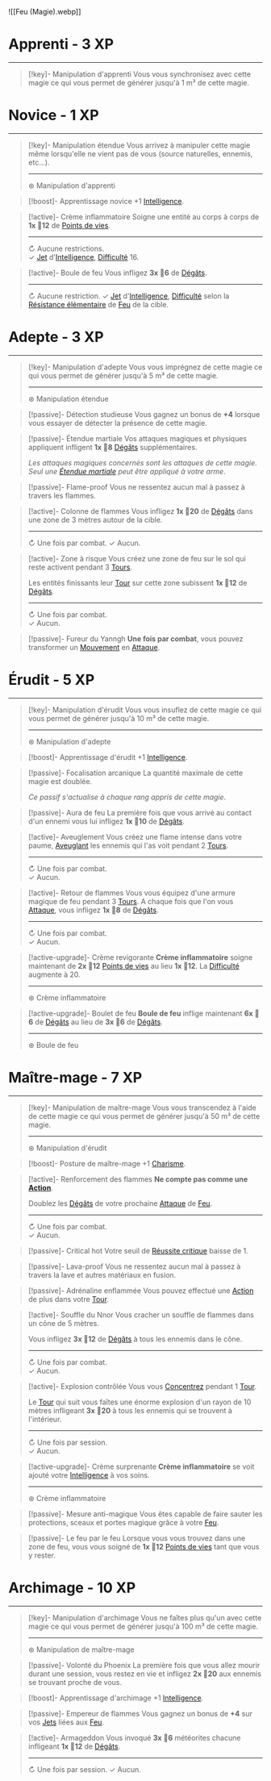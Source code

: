 ![[Feu (Magie).webp]]

# Apprenti - 3 XP
---
>[!key]- Manipulation d'apprenti
>Vous vous synchronisez avec cette magie ce qui vous permet de générer jusqu'à 1 m³ de cette magie.
>

# Novice - 1 XP
---
>[!key]- Manipulation étendue
>Vous arrivez à manipuler cette magie même lorsqu'elle ne vient pas de vous (source naturelles, ennemis, etc...).
>
>---
>⊛ Manipulation d'apprenti

>[!boost]- Apprentissage novice
>+1 [Intelligence]().

>[!active]- Crème inflammatoire
>Soigne une entité au corps à corps de **1x 🎲12** de [Points de vies]().
>
>---
>↻ Aucune restrictions.  
>✓ [Jet]() d'[Intelligence](), [Difficulté]() 16.

>[!active]- Boule de feu
>Vous infligez **3x 🎲6** de [Dégâts]().
>
>---
>↻ Aucune restriction.
>✓ [Jet]() d'[Intelligence](), [Difficulté]() selon la [Résistance élémentaire]() de [Feu]() de la cible.
# Adepte - 3 XP
---
>[!key]- Manipulation d'adepte
>Vous vous imprégnez de cette magie ce qui vous permet de générer jusqu'à 5 m³ de cette magie.
>
>---
>⊛ Manipulation étendue

>[!passive]- Détection studieuse
>Vous gagnez un bonus de **+4** lorsque vous essayer de détecter la présence de cette magie.

>[!passive]- Étendue martiale
>Vos attaques magiques et physiques appliquent infligent **1x 🎲8** [Dégâts]() supplémentaires.
>
>*Les attaques magiques concernés sont les attaques de cette magie*.
>*Seul une [Étendue martiale]() peut être appliqué à votre arme*.

>[!passive]- Flame-proof
>Vous ne ressentez aucun mal à passez à travers les flammes.

>[!active]- Colonne de flammes
>Vous infligez **1x 🎲20** de [Dégâts]() dans une zone de 3 mètres autour de la cible.
>
>---
>↻ Une fois par combat.
>✓ Aucun.

>[!active]- Zone à risque
>Vous créez une zone de feu sur le sol qui reste activent pendant 3 [Tours]().
>
>Les entités finissants leur [Tour]() sur cette zone subissent **1x 🎲12** de [Dégâts]().
>
>---
>↻ Une fois par combat.  
>✓ Aucun.

>[!passive]- Fureur du Yanngh
>**Une fois par combat**, vous pouvez transformer un [Mouvement]() en [Attaque]().

# Érudit - 5 XP
---
>[!key]- Manipulation d'érudit
>Vous vous insuflez de cette magie ce qui vous permet de générer jusqu'à 10 m³ de cette magie.
>
>---
>⊛ Manipulation d'adepte

>[!boost]- Apprentissage d'érudit
>+1 [Intelligence]().

>[!passive]- Focalisation arcanique
>La quantité maximale de cette magie est doublée.
>
>*Ce passif s'actualise à chaque rang appris de cette magie*.

>[!passive]- Aura de feu
>La première fois que vous arrivé au contact d'un ennemi vous lui infligez **1x 🎲10** de [Dégâts]().

>[!active]- Aveuglement
>Vous créez une flame intense dans votre paume, [Aveuglant]() les ennemis qui l'as voit pendant 2 [Tours]().
>
>---
>↻ Une fois par combat.  
>✓ Aucun.

>[!active]- Retour de flammes
>Vous vous équipez d'une armure magique de feu pendant 3 [Tours](). A chaque fois que l'on vous [Attaque](), vous infligez **1x 🎲8** de [Dégâts]().
>
>---
>↻ Une fois par combat.  
>✓ Aucun.

>[!active-upgrade]- Crème revigorante
>**Crème inflammatoire** soigne maintenant de **2x 🎲12** [Points de vies]() au lieu **1x 🎲12**. La [Difficulté]() augmente à 20.
>
>---
>⊛ Crème inflammatoire

>[!active-upgrade]- Boulet de feu
>**Boule de feu** inflige maintenant **6x 🎲6** de [Dégâts]() au lieu de **3x 🎲6** de [Dégâts]().
>
>---
>⊛ Boule de feu
# Maître-mage - 7 XP
---
>[!key]- Manipulation de maître-mage
>Vous vous transcendez à l'aide de cette magie ce qui vous permet de générer jusqu'à 50 m³ de cette magie.
>
>---
>⊛ Manipulation d'érudit

>[!boost]- Posture de maître-mage
>+1 [Charisme]().

>[!active]- Renforcement des flammes
>**Ne compte pas comme une [Action]()**.
>
>Doublez les [Dégâts]() de votre prochaine [Attaque]() de [Feu]().
>
>---
>↻ Une fois par combat.  
>✓ Aucun.

>[!passive]- Critical hot
>Votre seuil de [Réussite critique]() baisse de 1.

>[!passive]- Lava-proof
>Vous ne ressentez aucun mal à passez à travers la lave et autres matériaux en fusion.

>[!passive]- Adrénaline enflammée
>Vous pouvez effectué une [Action]() de plus dans votre [Tour]().

>[!active]- Souffle du Nnor
>Vous cracher un souffle de flammes dans un cône de 5 mètres.
>
>Vous infligez **3x 🎲12** de [Dégâts]() à tous les ennemis dans le cône.
>
>---
>↻ Une fois par combat.  
>✓ Aucun.

>[!active]- Explosion contrôlée
>Vous vous [Concentrez]() pendant 1 [Tour]().
>
>Le [Tour]() qui suit vous faîtes une énorme explosion d'un rayon de 10 mètres infligeant **3x 🎲20** à tous les ennemis qui se trouvent à l'intérieur.
>
>---
>↻ Une fois par session.  
>✓ Aucun.

>[!active-upgrade]- Crème surprenante 
>**Crème inflammatoire** se voit ajouté votre [Intelligence]() à vos soins.
>
>---
>⊛ Crème inflammatoire

>[!passive]- Mesure anti-magique
>Vous êtes capable de faire sauter les protections, sceaux et portes magique grâce à votre [Feu]().

>[!passive]- Le feu par le feu
>Lorsque vous vous trouvez dans une zone de feu, vous vous soigné de **1x 🎲12** [Points de vies]() tant que vous y rester.
# Archimage - 10 XP
---
>[!key]- Manipulation d'archimage
>Vous ne faîtes plus qu'un avec cette magie ce qui vous permet de générer jusqu'à 100 m³ de cette magie.
>
>---
>⊛ Manipulation de maître-mage

>[!passive]- Volonté du Phoenix
>La première fois que vous allez mourir durant une session, vous restez en vie et infligez **2x 🎲20** aux ennemis se trouvant proche de vous.

>[!boost]- Apprentissage d'archimage
>+1 [Intelligence]().

>[!passive]- Empereur de flammes
>Vous gagnez un bonus de **+4** sur vos [Jets]() liées aux [Feu]().

>[!active]- Armageddon
>Vous invoqué **3x 🎲6** météorites chacune infligeant **1x 🎲12** de [Dégâts]().
>
>---
>↻ Une fois par session.
>✓ Aucun.